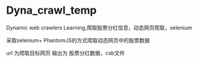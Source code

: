 # Dyna_crawl_temp
Dynamic web crawlers Learning,爬取股票分红信息，动态网页爬取，selenium

采取selenium+ PhantomJS的方式爬取动态网页中的股票数据

url 为爬取目标网页
输出为 股票分红数据，csb文件
